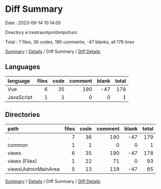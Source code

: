 # Diff Summary

Date : 2023-09-14 10:14:05

Directory e:\\restrauntpro\\hotpot\\src

Total : 7 files,  36 codes, 190 comments, -47 blanks, all 179 lines

[Summary](results.md) / [Details](details.md) / Diff Summary / [Diff Details](diff-details.md)

## Languages
| language | files | code | comment | blank | total |
| :--- | ---: | ---: | ---: | ---: | ---: |
| Vue | 6 | 35 | 190 | -47 | 178 |
| JavaScript | 1 | 1 | 0 | 0 | 1 |

## Directories
| path | files | code | comment | blank | total |
| :--- | ---: | ---: | ---: | ---: | ---: |
| . | 7 | 36 | 190 | -47 | 179 |
| common | 1 | 1 | 0 | 0 | 1 |
| views | 6 | 35 | 190 | -47 | 178 |
| views (Files) | 1 | 22 | 71 | 0 | 93 |
| views\\AdminMainArea | 5 | 13 | 119 | -47 | 85 |

[Summary](results.md) / [Details](details.md) / Diff Summary / [Diff Details](diff-details.md)